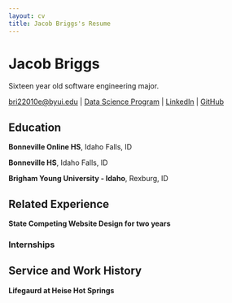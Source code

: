```yaml
---
layout: cv
title: Jacob Briggs's Resume
---
```

# Jacob Briggs
Sixteen year old software engineering major.

<div id="webaddress">
<a href="bri22010e@byui.edu">bri22010e@byui.edu</a>
| <a href="https://byuidatascience.github.io/development.html">Data Science Program</a>
| <a href="https://www.linkedin.com/groups/13537407/">LinkedIn</a>
| <a href="https://github.com/byuids-resumes">GitHub</a>
</div>

<!-- https://www.monique.tech/the-art-of-markdown -->

## Education

__Bonneville Online HS__, Idaho Falls, ID

__Bonneville HS__, Idaho Falls, ID

__Brigham Young University - Idaho__, Rexburg, ID

## Related Experience

__State Competing Website Design for two years__

### Internships

## Service and Work History

__Lifegaurd at Heise Hot Springs__

